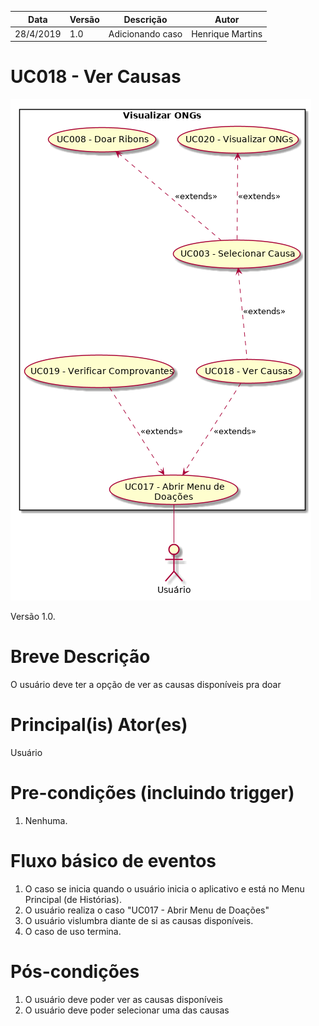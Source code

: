 | Data       | Versão  | Descrição       | Autor            |
| ---------- | ------- | --------------- | ---------------- |
| 28/4/2019 | 1.0 | Adicionando caso | Henrique Martins |


# UC018 - Ver Causas


![diagrama](Visualizar_ONGs.png)

Versão 1.0.

# Breve Descrição
O usuário deve ter a opção de ver as causas disponíveis pra doar

# Principal(is) Ator(es)
Usuário

# Pre-condições (incluindo trigger)
1. Nenhuma.

# Fluxo básico de eventos
1. O caso se inicia quando o usuário inicia o aplicativo e está no Menu Principal (de Histórias).
1. O usuário realiza o caso "UC017 - Abrir Menu de Doações"
1. O usuário vislumbra diante de si as causas disponíveis.
1. O caso de uso termina.


# Pós-condições
1. O usuário deve poder ver as causas disponíveis
1. O usuário deve poder selecionar uma das causas
